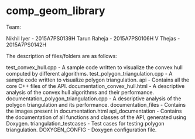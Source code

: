 # comp_geom_library


Team:

Nikhil Iyer - 2015A7PS0139H
Tarun Raheja - 2015A7PS0106H
V Thejas - 2015A7PS0142H

The description of files/folders are as follows:

test_convex_hull.cpp - A sample code written to visualize the convex hull computed by different algorithms.
test_polygon_triangulation.cpp - A sample code written to visualize polygon triangulation.
api - Contains all the core C++ files of the API. 
documentation_convex_hull.html - A descriptive analysis of the convex hull algorithms and their performance.
documentation_polygon_triangulation.cpp - A descriptive analysis of the polygon triangulation and its performance.
documentation_files - Contains the images present in documentation.html
api_documentation - Contains the documentation of all functions and classes of the API, generated using Doxygen.
triangulation_testcases - Test cases for testing polygon triangulation.
DOXYGEN_CONFIG - Doxygen configuration file.

